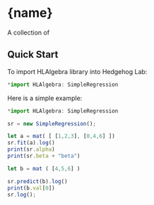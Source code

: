 # {name}

A collection of 
## Quick Start

To import HLAlgebra library into Hedgehog Lab:

```js
*import HLAlgebra: SimpleRegression
```

Here is a simple example:

```js
*import HLAlgebra: SimpleRegression

sr = new SimpleRegression();

let a = mat( [ [1,2,3], [0,4,6] ])
sr.fit(a).log()
print(sr.alpha)
print(sr.beta + "beta")

let b = mat ( [4,5,6] )

sr.predict(b).log()
print(b.val[0])
sr.log();
```
